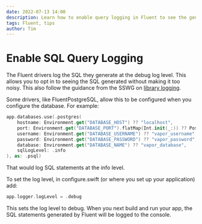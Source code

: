 ```yaml
---
date: 2022-07-13 14:00
description: Learn how to enable query logging in Fluent to see the generated SQL queries
tags: Fluent, tips
author: Tim
---
```

# Enable SQL Query Logging

The Fluent drivers log the SQL they generate at the debug log level. This allows you to opt in to seeing the SQL generated without making it too noisy. This also follow the guidance from the SSWG on [library logging](https://github.com/swift-server/guides/blob/main/docs/libs/log-levels.md). 

Some drivers, like FluentPostgreSQL, allow this to be configured when you configure the database. For example:

```swift
app.databases.use(.postgres(
    hostname: Environment.get("DATABASE_HOST") ?? "localhost",
    port: Environment.get("DATABASE_PORT").flatMap(Int.init(_:)) ?? PostgresConfiguration.ianaPortNumber,
    username: Environment.get("DATABASE_USERNAME") ?? "vapor_username",
    password: Environment.get("DATABASE_PASSWORD") ?? "vapor_password",
    database: Environment.get("DATABASE_NAME") ?? "vapor_database",
    sqlLogLevel: .info
), as: .psql)
```

That would log SQL statements at the info level.

To set the log level, in configure.swift (or where you set up your application) add:

```swift
app.logger.logLevel = .debug
```

This sets the log level to debug. When you next build and run your app, the SQL statements generated by Fluent will be logged to the console.